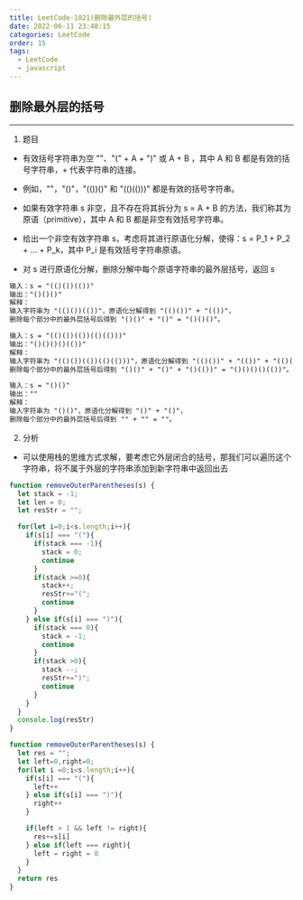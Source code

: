 ```yaml
---
title: LeetCode-1021(删除最外层的括号)
date: 2022-06-11 23:48:15
categories: LeetCode
order: 15
tags:
  - LeetCode
  - javascript
---
```


## 删除最外层的括号
---
1. 题目
- 有效括号字符串为空 ""、"(" + A + ")" 或 A + B ，其中 A 和 B 都是有效的括号字符串，+ 代表字符串的连接。

- 例如，""，"()"，"(())()" 和 "(()(()))" 都是有效的括号字符串。
- 如果有效字符串 s 非空，且不存在将其拆分为 s = A + B 的方法，我们称其为原语（primitive），其中 A 和 B 都是非空有效括号字符串。

- 给出一个非空有效字符串 s，考虑将其进行原语化分解，使得：s = P_1 + P_2 + ... + P_k，其中 P_i 是有效括号字符串原语。

- 对 s 进行原语化分解，删除分解中每个原语字符串的最外层括号，返回 s 

```md
输入：s = "(()())(())"
输出："()()()"
解释：
输入字符串为 "(()())(())"，原语化分解得到 "(()())" + "(())"，
删除每个部分中的最外层括号后得到 "()()" + "()" = "()()()"。
```

```md
输入：s = "(()())(())(()(()))"
输出："()()()()(())"
解释：
输入字符串为 "(()())(())(()(()))"，原语化分解得到 "(()())" + "(())" + "(()(()))"，
删除每个部分中的最外层括号后得到 "()()" + "()" + "()(())" = "()()()()(())"。
```

```md
输入：s = "()()"
输出：""
解释：
输入字符串为 "()()"，原语化分解得到 "()" + "()"，
删除每个部分中的最外层括号后得到 "" + "" = ""。
```

2. 分析
- 可以使用栈的思维方式求解，要考虑它外层闭合的括号，那我们可以遍历这个字符串，将不属于外层的字符串添加到新字符串中返回出去

```js
function removeOuterParentheses(s) {
  let stack = -1;
  let len = 0;
  let resStr = "";

  for(let i=0;i<s.length;i++){
    if(s[i] === "("){
      if(stack === -1){
        stack = 0;
        continue
      }
      if(stack >=0){
        stack++;
        resStr+="(";
        continue
      }
    } else if(s[i] === ")"){
      if(stack === 0){
        stack = -1;
        continue
      }
      if(stack >0){
        stack --;
        resStr+=")";
        continue
      }
    }
  }
  console.log(resStr)
}
```
```js
function removeOuterParentheses(s) {
  let res = "";
  let left=0,right=0;
  for(let i =0;i<s.length;i++){
    if(s[i] === "("){
      left++
    } else if(s[i] === ")"){
      right++
    }

    if(left > 1 && left != right){
      res+=s[i]
    } else if(left === right){
      left = right = 0
    }
  }
  return res
}
```
